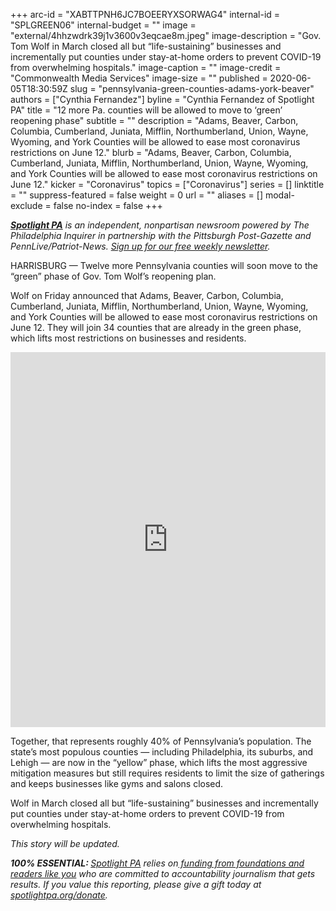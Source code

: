 +++
arc-id = "XABTTPNH6JC7BOEERYXSORWAG4"
internal-id = "SPLGREEN06"
internal-budget = ""
image = "external/4hhzwdrk39j1v3600v3eqcae8m.jpeg"
image-description = "Gov. Tom Wolf in March closed all but “life-sustaining” businesses and incrementally put counties under stay-at-home orders to prevent COVID-19 from overwhelming hospitals."
image-caption = ""
image-credit = "Commonwealth Media Services"
image-size = ""
published = 2020-06-05T18:30:59Z
slug = "pennsylvania-green-counties-adams-york-beaver"
authors = ["Cynthia Fernandez"]
byline = "Cynthia Fernandez of Spotlight PA"
title = "12 more Pa. counties will be allowed to move to ‘green’ reopening phase"
subtitle = ""
description = "Adams, Beaver, Carbon, Columbia, Cumberland, Juniata, Mifflin, Northumberland, Union, Wayne, Wyoming, and York Counties will be allowed to ease most coronavirus restrictions on June 12."
blurb = "Adams, Beaver, Carbon, Columbia, Cumberland, Juniata, Mifflin, Northumberland, Union, Wayne, Wyoming, and York Counties will be allowed to ease most coronavirus restrictions on June 12."
kicker = "Coronavirus"
topics = ["Coronavirus"]
series = []
linktitle = ""
suppress-featured = false
weight = 0
url = ""
aliases = []
modal-exclude = false
no-index = false
+++

<a href="https://www.spotlightpa.org/"><i><b>Spotlight PA</b></i></a><i> is an independent, nonpartisan newsroom powered by The Philadelphia Inquirer in partnership with the Pittsburgh Post-Gazette and PennLive/Patriot-News. </i><a href="https://www.spotlightpa.org/newsletters"><i>Sign up for our free weekly newsletter</i></a><i>.</i>

HARRISBURG — Twelve more Pennsylvania counties will soon move to the “green” phase of Gov. Tom Wolf’s reopening plan.

Wolf on Friday announced that Adams, Beaver, Carbon, Columbia, Cumberland, Juniata, Mifflin, Northumberland, Union, Wayne, Wyoming, and York Counties will be allowed to ease most coronavirus restrictions on June 12. They will join 34 counties that are already in the green phase, which lifts most restrictions on businesses and residents.

<iframe title="Pa. counties in the green and yellow phases" aria-label="Map" id="datawrapper-chart-Tt3Br" src="https://datawrapper.dwcdn.net/Tt3Br/1/" scrolling="no" frameborder="0" style="width: 0; min-width: 100% !important; border: none;" height="600"></iframe><script type="text/javascript">!function(){"use strict";window.addEventListener("message",(function(a){if(void 0!==a.data["datawrapper-height"])for(var e in a.data["datawrapper-height"]){var t=document.getElementById("datawrapper-chart-"+e)||document.querySelector("iframe[src*='"+e+"']");t&&(t.style.height=a.data["datawrapper-height"][e]+"px")}}))}();
</script>

Together, that represents roughly 40% of Pennsylvania’s population. The state’s most populous counties — including Philadelphia, its suburbs, and Lehigh — are now in the “yellow” phase, which lifts the most aggressive mitigation measures but still requires residents to limit the size of gatherings and keeps businesses like gyms and salons closed.

Wolf in March closed all but “life-sustaining” businesses and incrementally put counties under stay-at-home orders to prevent COVID-19 from overwhelming hospitals.

<script src="https://www.spotlightpa.org/embed.js" async></script><div data-spl-embed-version="1" data-spl-src="https://www.spotlightpa.org/embeds/newsletter/"></div>


<i>This story will be updated. </i>

<i><b>100% ESSENTIAL: </b></i><a href="https://www.spotlightpa.org/"><i>Spotlight PA</i></a><i> relies on</i><a href="https://www.spotlightpa.org/support"><i> funding from foundations and readers like you</i></a><i> who are committed to accountability journalism that gets results. If you value this reporting, please give a gift today at </i><a href="https://www.spotlightpa.org/donate"><i>spotlightpa.org/donate</i></a><i>.</i>
